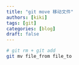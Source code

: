 ```yaml
---
title: "git move 移动文件"
authors: [kiki]
tags: [git]
categories: [blog]
draft: false
---
```


```sh
# git rm + git add
git mv file_from file_to
```
